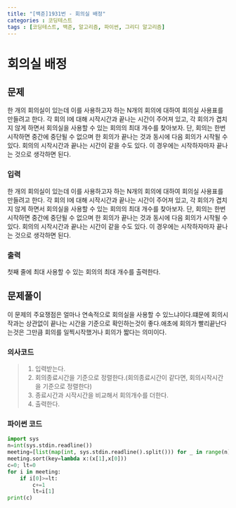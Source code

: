 ```yaml
---
title: "[백준]1931번 - 회의실 배정"
categories : 코딩테스트
tags : [코딩테스트, 백준, 알고리즘, 파이썬, 그리디 알고리즘]
---
```


# 회의실 배정

## 문제

한 개의 회의실이 있는데 이를 사용하고자 하는 N개의 회의에 대하여 회의실 사용표를 만들려고 한다. 각 회의 I에 대해 시작시간과 끝나는 시간이 주어져 있고, 각 회의가 겹치지 않게 하면서 회의실을 사용할 수 있는 회의의 최대 개수를 찾아보자. 단, 회의는 한번 시작하면 중간에 중단될 수 없으며 한 회의가 끝나는 것과 동시에 다음 회의가 시작될 수 있다. 회의의 시작시간과 끝나는 시간이 같을 수도 있다. 이 경우에는 시작하자마자 끝나는 것으로 생각하면 된다.

### 입력

한 개의 회의실이 있는데 이를 사용하고자 하는 N개의 회의에 대하여 회의실 사용표를 만들려고 한다. 각 회의 I에 대해 시작시간과 끝나는 시간이 주어져 있고, 각 회의가 겹치지 않게 하면서 회의실을 사용할 수 있는 회의의 최대 개수를 찾아보자. 단, 회의는 한번 시작하면 중간에 중단될 수 없으며 한 회의가 끝나는 것과 동시에 다음 회의가 시작될 수 있다. 회의의 시작시간과 끝나는 시간이 같을 수도 있다. 이 경우에는 시작하자마자 끝나는 것으로 생각하면 된다.

### 출력

첫째 줄에 최대 사용할 수 있는 회의의 최대 개수를 출력한다.



## 문제풀이

이 문제의 주요쟁점은 얼마나 연속적으로 회의실을 사용할 수 있느냐이다.떄문에 회의시작과는 상관없이 끝나는 시간을 기준으로 확인하는것이 좋다.애초에 회의가 빨리끝난다는것은 그만큼 회의를 일찍시작했거나 회의가 짧다는 의미이다.

### 의사코드

> 1. 입력받는다.
> 2. 회의종료시간을 기준으로 정렬한다.(회의종료시간이 같다면, 회의시작시간을 기준으로 정렬한다)
> 3. 종료시간과 시작시간을 비교해서 회의개수를 더한다.
> 4. 출력한다.



### 파이썬 코드

```python
import sys
n=int(sys.stdin.readline())
meeting=[list(map(int, sys.stdin.readline().split())) for _ in range(n)]
meeting.sort(key=lambda x:(x[1],x[0]))
c=0; lt=0
for i in meeting:
    if i[0]>=lt:
        c+=1
        lt=i[1]
print(c)
```

